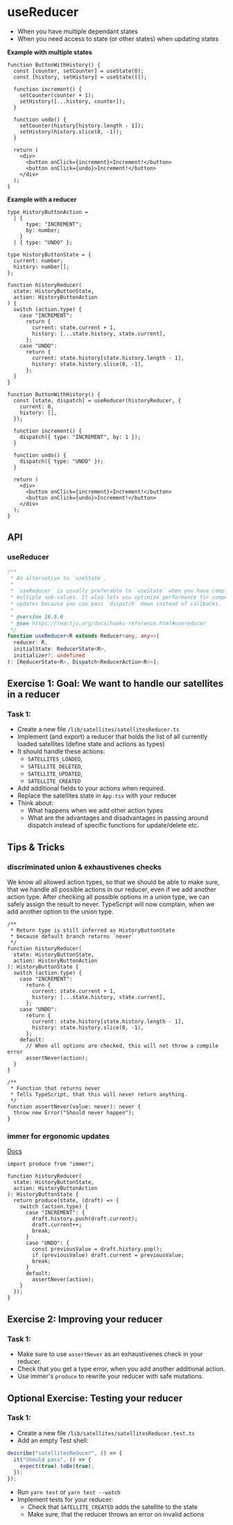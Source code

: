 # useReducer

- When you have multiple dependant states
- When you need access to state (or other states) when updating states

**Example with multiple states**

```tsx
function ButtonWithHistory() {
  const [counter, setCounter] = useState(0);
  const [history, setHistory] = useState([]);

  function increment() {
    setCounter(counter + 1);
    setHistory([...history, counter]);
  }

  function undo() {
    setCounter(history[history.length - 1]);
    setHistory(history.slice(0, -1));
  }

  return (
    <div>
      <button onClick={increment}>Increment!</button>
      <button onClick={undo}>Increment!</button>
    </div>
  );
}
```

<!--







 -->

**Example with a reducer**

```tsx
type HistoryButtonAction =
  | {
      type: "INCREMENT";
      by: number;
    }
  | { type: "UNDO" };

type HistoryButtonState = {
  current: number;
  history: number[];
};

function historyReducer(
  state: HistoryButtonState,
  action: HistoryButtonAction
) {
  switch (action.type) {
    case "INCREMENT":
      return {
        current: state.current + 1,
        history: [...state.history, state.current],
      };
    case "UNDO":
      return {
        current: state.history[state.history.length - 1],
        history: state.history.slice(0, -1),
      };
  }
}

function ButtonWithHistory() {
  const [state, dispatch] = useReducer(historyReducer, {
    current: 0,
    history: [],
  });

  function increment() {
    dispatch({ type: "INCREMENT", by: 1 });
  }

  function undo() {
    dispatch({ type: "UNDO" });
  }

  return (
    <div>
      <button onClick={increment}>Increment!</button>
      <button onClick={undo}>Increment!</button>
    </div>
  );
}
```

<!--







 -->

## API

### useReducer

```ts
/**
 * An alternative to `useState`.
 *
 * `useReducer` is usually preferable to `useState` when you have complex state logic that involves
 * multiple sub-values. It also lets you optimize performance for components that trigger deep
 * updates because you can pass `dispatch` down instead of callbacks.
 *
 * @version 16.8.0
 * @see https://reactjs.org/docs/hooks-reference.html#usereducer
 */
function useReducer<R extends Reducer<any, any>>(
  reducer: R,
  initialState: ReducerState<R>,
  initializer?: undefined
): [ReducerState<R>, Dispatch<ReducerAction<R>>];
```

<!--







 -->

## Exercise 1: Goal: We want to handle our satellites in a reducer

### Task 1:

- Create a new file `/lib/satellites/satellitesReducer.ts`
- Implement (and export) a reducer that holds the list of all currently loaded satellites (define state and actions as types)
- It should handle these actions:
  - `SATELLITES_LOADED`,
  - `SATELLITE_DELETED`,
  - `SATELLITE_UPDATED`,
  - `SATELLITE_CREATED`
- Add additional fields to your actions when required.
- Replace the satellites state in `App.tsx` with your reducer
- Think about:
  - What happens when we add other action types
  - What are the advantages and disadvantages in passing around dispatch instead of specific functions for update/delete etc.

<!--







 -->

## Tips & Tricks

### discriminated union & exhaustivenes checks

We know all allowed action types, so that we should be able to make sure, that we handle all possible actions in our reducer, even if we add another action type. After checking all possible options in a union type, we can safely assign the result to never. TypeScript will now complain, when we add another option to the union type.

```tsx
/**
 * Return type is still inferred as HistoryButtonState
 * because default branch returns `never`
 */
function historyReducer(
  state: HistoryButtonState,
  action: HistoryButtonAction
): HistoryButtonState {
  switch (action.type) {
    case "INCREMENT":
      return {
        current: state.current + 1,
        history: [...state.history, state.current],
      };
    case "UNDO":
      return {
        current: state.history[state.history.length - 1],
        history: state.history.slice(0, -1),
      };
    default:
      // When all options are checked, this will not throw a compile error
      assertNever(action);
  }
}

/**
 * Function that returns never
 * Tells TypeScript, that this will never return anything.
 */
function assertNever(value: never): never {
  throw new Error("Should never happen");
}
```

<!--







 -->

### immer for ergonomic updates

[Docs](https://immerjs.github.io/immer/docs/introduction)

```tsx
import produce from "immer";

function historyReducer(
  state: HistoryButtonState,
  action: HistoryButtonAction
): HistoryButtonState {
  return produce(state, (draft) => {
    switch (action.type) {
      case "INCREMENT": {
        draft.history.push(draft.current);
        draft.current++;
        break;
      }
      case "UNDO": {
        const previousValue = draft.history.pop();
        if (previousValue) draft.current = previousValue;
        break;
      }
      default:
        assertNever(action);
    }
  });
}
```

## Exercise 2: Improving your reducer

### Task 1:

- Make sure to use `assertNever` as an exhaustivenes check in your reducer.
- Check that you get a type error, when you add another additional action.
- Use immer's `produce` to rewrite your reducer with safe mutations.

## Optional Exercise: Testing your reducer

### Task 1:

- Create a new file `/lib/satellites/satellitesReducer.test.ts`
- Add an empty Test shell:

```ts
describe("satellitesReducer", () => {
  it("Should pass", () => {
    expect(true).toBe(true);
  });
});
```

- Run `yarn test` or `yarn test --watch`
- Implement tests for your reducer:
  - Check that `SATELLITE_CREATED` adds the satellite to the state
  - Make sure, that the reducer throws an error on invalid actions
